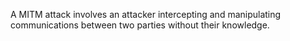 A MITM attack involves an attacker intercepting and manipulating communications between two parties without their knowledge.